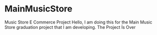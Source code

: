 # MainMusicStore
Music Store E Commerce Project
Hello, I am doing this for the Main Music Store graduation project that I am developing. 
The Project İs Over



